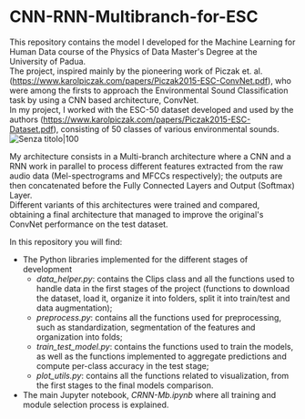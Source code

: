 # CNN-RNN-Multibranch-for-ESC

This repository contains the model I developed for the Machine Learning for Human Data course of the Physics of Data Master's Degree at the University of Padua.    
The project, inspired mainly by the pioneering work of Piczak et. al. (https://www.karolpiczak.com/papers/Piczak2015-ESC-ConvNet.pdf), who were among the firsts to approach the Environmental Sound Classification task by using a CNN based architecture, ConvNet.    
In my project, I worked with the ESC-50 dataset developed and used by the authors (https://www.karolpiczak.com/papers/Piczak2015-ESC-Dataset.pdf), consisting of 50 classes of various environmental sounds.    
![Senza titolo|100](https://github.com/user-attachments/assets/c281f008-b540-4cd9-86eb-00e0a865dd03)

My architecture consists in a Multi-branch architecture where a CNN and a RNN work in parallel to process different features extracted from the raw audio data (Mel-spectrograms and MFCCs respectively); the outputs are then concatenated before the Fully Connected Layers and Output (Softmax) Layer.    
Different variants of this architectures were trained and compared, obtaining a final architecture that managed to improve the original's ConvNet performance on the test dataset.

In this repository you will find:
- The Python libraries implemented for the different stages of development
  - *data_helper.py*: contains the Clips class and all the functions used to handle data in the first stages of the project (functions to download the dataset, load it, organize it into folders, split it into train/test and data augmentation);
  - *preprocess.py*: contains all the functions used for preprocessing, such as standardization, segmentation of the features and organization into folds;
  - *train_test_model.py*: contains the functions used to train the models, as well as the functions implemented to aggregate predictions and compute per-class accuracy in the test stage;
  - *plot_utils.py*: contains all the functions related to visualization, from the first stages to the final models comparison.
- The main Jupyter notebook, *CRNN-Mb.ipynb* where all training and module selection process is explained.
